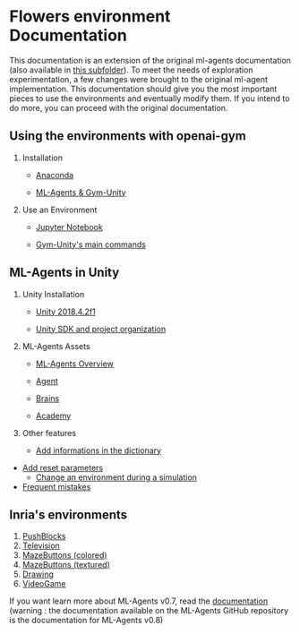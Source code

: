 # Flowers environment Documentation

This documentation is an extension of the original ml-agents documentation (also available in [this subfolder](ML-Agents_documentation)). To meet the needs of exploration experimentation, a few changes were brought to the original ml-agent implementation. This documentation should give you the most important pieces to use the environments and eventually modify them. If you intend to do more, you can proceed with the original documentation.

## Using the environments with openai-gym

1. Installation

   * [Anaconda](Anaconda_Install.md)

   * [ML-Agents & Gym-Unity](ML-Agents_Install.md)

2. Use an Environment

   * [Jupyter Notebook](Jupyter_Notebook.md)

   * [Gym-Unity's main commands](Gym-Unity_Commands.md)


## ML-Agents in Unity

1. Unity Installation

   * [Unity 2018.4.2f1](Unity_Installation.md)

   * [Unity SDK and project organization](Unity_project.m)

2. ML-Agents Assets

   * [ML-Agents Overview](ML-Agents_Overview.md)

   * [Agent](Agent.md)

   * [Brains](Brains.md)

   * [Academy](Academy.md)

3. Other features

   * [Add informations in the dictionary](Dictionary_Informations.md)
* [Add reset parameters](Reset_parameters.md)
   * [Change an environment during a simulation](Environment_modification.md)
* [Frequent mistakes](Frequent_mistakes.md)



## Inria's environments

1. [PushBlocks](Environments/PushBlocks.md)
2. [Television](Environments/Television.md)
3. [MazeButtons (colored)](Environments/MazeButtonsColored.md)
4. [MazeButtons (textured)](Environments/MazeButtonsTextured.md)
5. [Drawing](Environments/Drawing.md)
6. [VideoGame](Environments/VideoGame.md)



If you want learn more about ML-Agents v0.7, read the [documentation](ML-Agents_documentation/README.md) (warning : the documentation available on the ML-Agents GitHub repository is the documentation for ML-Agents v0.8)

